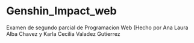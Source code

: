 # Genshin_Impact_web
Examen de segundo parcial de Programacion Web (Hecho por Ana Laura Alba Chavez y Karla Cecilia Valadez Gutierrez
